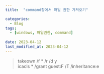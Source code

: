 ```yaml
---
title:  "command창에서 파일 권한 가져오기"

categories:
  - Blog
tags:
  - [windows, 파일권한, command]
 
date: 2023-04-12
last_modified_at: 2023-04-12
---
```


>takeown /f * /r /d y <br/>
icacls * /grant guest:F /T /inheritance:e